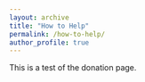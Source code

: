 ```yaml
---
layout: archive
title: "How to Help"
permalink: /how-to-help/
author_profile: true
---
```


This is a test of the donation page.
